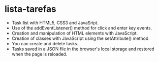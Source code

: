 # lista-tarefas
 - Task list with HTML5, CSS3 and JavaSript.
 - Use of the addEventListener() method for click and enter key events.
 - Creation and manipulation of HTML elements with JavaScript.
 - Creation of classes with JavaScript using the setAttribute() method.
 - You can create and delete tasks.
 - Tasks saved in a JSON file in the browser's local storage and restored when the page is reloaded.
